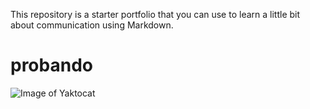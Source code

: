  This repository is a starter portfolio that you can use to learn a little bit about communication using Markdown.
# probando

![Image of Yaktocat](https://octodex.github.com/images/yaktocat.png)
